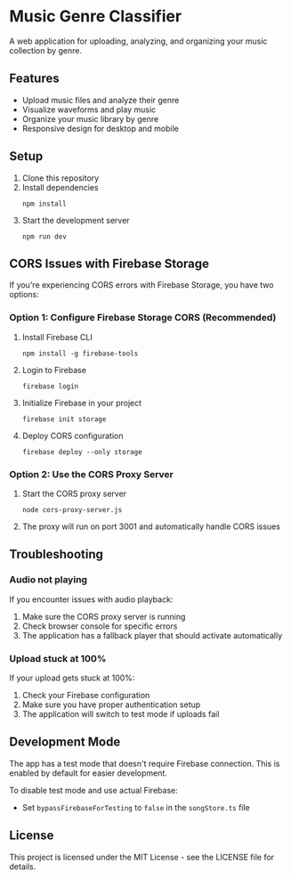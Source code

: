 # Music Genre Classifier

A web application for uploading, analyzing, and organizing your music collection by genre.

## Features

- Upload music files and analyze their genre
- Visualize waveforms and play music
- Organize your music library by genre
- Responsive design for desktop and mobile

## Setup

1. Clone this repository
2. Install dependencies
   ```
   npm install
   ```
3. Start the development server
   ```
   npm run dev
   ```

## CORS Issues with Firebase Storage

If you're experiencing CORS errors with Firebase Storage, you have two options:

### Option 1: Configure Firebase Storage CORS (Recommended)

1. Install Firebase CLI
   ```
   npm install -g firebase-tools
   ```
2. Login to Firebase
   ```
   firebase login
   ```
3. Initialize Firebase in your project
   ```
   firebase init storage
   ```
4. Deploy CORS configuration
   ```
   firebase deploy --only storage
   ```

### Option 2: Use the CORS Proxy Server

1. Start the CORS proxy server
   ```
   node cors-proxy-server.js
   ```
2. The proxy will run on port 3001 and automatically handle CORS issues

## Troubleshooting

### Audio not playing

If you encounter issues with audio playback:

1. Make sure the CORS proxy server is running
2. Check browser console for specific errors
3. The application has a fallback player that should activate automatically

### Upload stuck at 100%

If your upload gets stuck at 100%:

1. Check your Firebase configuration
2. Make sure you have proper authentication setup
3. The application will switch to test mode if uploads fail

## Development Mode

The app has a test mode that doesn't require Firebase connection. This is enabled by default for easier development.

To disable test mode and use actual Firebase:
- Set `bypassFirebaseForTesting` to `false` in the `songStore.ts` file

## License

This project is licensed under the MIT License - see the LICENSE file for details. 